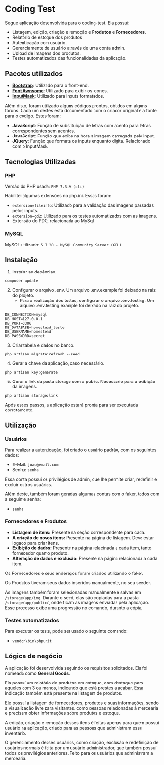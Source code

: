 # Coding Test

Segue aplicação desenvolvida para o coding-test. Ela possuí:

- Listagem, edição, criação e remoção e **Produtos** e **Fornecedores**.
- Relatório de estoque dos produtos
- Autenticação com usuário.
- Gerenciamente de usuário através de uma conta admin.
- Upload de imagens dos produtos.
- Testes automatizados das funcionalidades da aplicação.

## Pacotes utilizados

- [**Bootstrap**](https://getbootstrap.com): Utilizado para o front-end.
- [**Font Awnsome**](https://fontawesome.com): Utilizado para exibir os ícones.
- [**InputMask**](https://github.com/RobinHerbots/Inputmask): Utilizado para inputs formatados.

Além disto, foram utilizado alguns códigos prontos, obtidos em alguns fóruns. Cada um destes está documentado com o criador original e a fonte para o código. Estes foram:

- **JavaScript**: Função de substituíção de letras com acento para letras correspondentes sem acentos.
- **JavaScript**: Função que exibe na hora a imagem carregada pelo input.
- **JQuery**: Função que formata os inputs enquanto digita. Relacionado com o InputMask.

## Tecnologias Utilizadas

### PHP
Versão do PHP usada: `PHP 7.3.9 (cli)`

Habilitei algumas extensões no php.ini. Essas foram:

- `extension=fileinfo`: Utilizado para a validação das imagens passadas pelos inputs.
- `extension=gd2`: Utilizado para os testes automatizados com as imagens.
- Extensão do PDO, relacionada ao MySql.

### MySQL

MySQL utilizado: `5.7.20 - MySQL Community Server (GPL)`

## Instalação

1. Instalar as depências.

```
composer update
```

2. Configurar o arquivo .env. Um arquivo .env.example foi deixado na raiz do projeto.
    - Para a realização dos testes, configurar o arquivo .env.testing. Um arquivo .env.testing.example foi deixado na raiz do projeto.

```
DB_CONNECTION=mysql
DB_HOST=127.0.0.1
DB_PORT=3306
DB_DATABASE=homestead_teste
DB_USERNAME=homestead
DB_PASSWORD=secret
```

3. Criar tabela e dados no banco.

```
php artisan migrate:refresh --seed 
```

4. Gerar a chave da aplicação, caso necessário.

```
php artisan key:generate
```

5. Gerar o link da pasta storage com a public. Necessário para a exibição da imagens.

```
php artisan storage:link 
```

Após esses passos, a aplicação estará pronta para ser executada corretamente.

## Utilização

### Usuários

Para realizar a autenticação, foi criado o usuário padrão, com os seguintes dados:

- E-Mail: `joao@email.com`
- Senha: `senha`

Essa conta possuí os privilégios de admin, que lhe permite criar, redefinir e excluir outros usuários.

Além deste, também foram geradas algumas contas com o faker, todos com a seguinte senha:

- `senha`


### Fornecedores e Produtos

- **Listagem de itens:** Presente na seção correspondente para cada.
- **A criação de novos itens:** Presente na página de listagem. Deve estar logado para criar itens.
- **Exibição de dados:** Presente na página relacinada a cada item, tanto fornecedor quanto produto.
- **Alteração de dados e exclusão:** Presente na página relacionada a cada item.

Os Fornecedores e seus endereços foram criados utilizando o faker.

Os Produtos tiveram seus dados inseridos manualmente, no seu seeder.

As imagens também foram selecionadas manualmente e salvas em `/storage/app/img`. Durante o seed, elas são copiadas para a pasta `/storage/app/public/`, onde ficam as imagens enviadas pela aplicação. Esse processo exibe uma progressão no comando, duranto a cópia.

### Testes automatizados

Para executar os tests, pode ser usado o seguinte comando:

- `vendor\bin\phpunit`

## Lógica de negócio

A aplicação foi desenvolvida seguindo os requisitos solicitados. Ela foi nomeada como **General Goods**.

Ela possuí um relatório de produtos em estoque, com destaque para aqueles com 3 ou menos, indicando que está prestes a acabar. Essa indicação também está presente na listagem de produtos.

Ele possuí a listagem de fornecedores, produtos e suas informações, sendo a visualização livre para visitantes, como pessoas relacionadas à mercearia e precisam obter informações sobre produtos e estoque.

A edição, criação e remoção desses itens é feitas apenas para quem possuí usuário na aplicação, criado para as pessoas que administram esse inventário.

O gerenciamento desses usuários, como criação, exclusão e redefinição de usuários normais é feita por um usuário administrador, que também possuí todos os previlégios anteriores. Feito para os usuários que administram a mercearia.